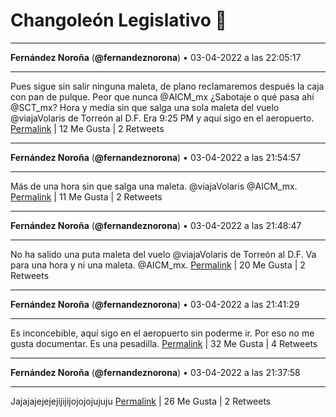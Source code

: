# Changoleón Legislativo 🙈
*****
**Fernández Noroña** (**@fernandeznorona**) • 03-04-2022 a las 22:05:17
*****
Pues sigue sin salir ninguna maleta, de plano reclamaremos después la caja con pan de pulque. Peor que nunca @AICM_mx ¿Sabotaje o qué pasa ahí @SCT_mx? Hora y media sin que salga una sola maleta del vuelo @viajaVolaris de Torreón al D.F. Era 9:25 PM y aquí sigo en el aeropuerto.
[Permalink](https://twitter.com/fernandeznorona/status/1510861041286234114) | 12 Me Gusta | 2 Retweets
*****
**Fernández Noroña** (**@fernandeznorona**) • 03-04-2022 a las 21:54:57
*****
Más de una hora sin que salga una maleta. ⁦@viajaVolaris⁩ ⁦@AICM_mx⁩.
[Permalink](https://twitter.com/fernandeznorona/status/1510858442134765573) | 11 Me Gusta | 2 Retweets
*****
**Fernández Noroña** (**@fernandeznorona**) • 03-04-2022 a las 21:48:47
*****
No ha salido una puta maleta del vuelo @viajaVolaris de Torreón al D.F. Va para una hora y ni una maleta. @AICM_mx.
[Permalink](https://twitter.com/fernandeznorona/status/1510856889663377408) | 20 Me Gusta | 2 Retweets
*****
**Fernández Noroña** (**@fernandeznorona**) • 03-04-2022 a las 21:41:29
*****
Es inconcebible, aquí sigo en el aeropuerto sin poderme ir. Por eso no me gusta documentar. Es una pesadilla.
[Permalink](https://twitter.com/fernandeznorona/status/1510855051597783040) | 32 Me Gusta | 4 Retweets
*****
**Fernández Noroña** (**@fernandeznorona**) • 03-04-2022 a las 21:37:58
*****
Jajajajejejejijijijojojojujuju
[Permalink](https://twitter.com/fernandeznorona/status/1510854168617099270) | 26 Me Gusta | 2 Retweets